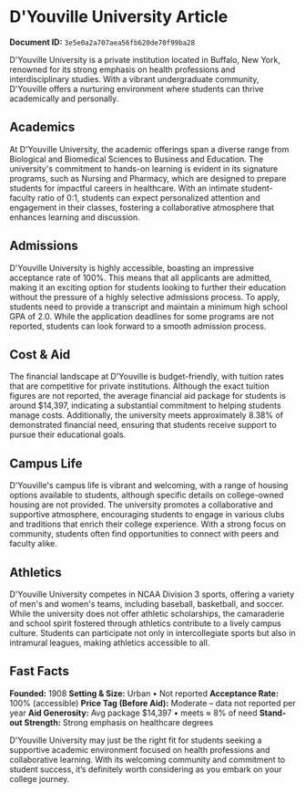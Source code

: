 # D'Youville University Article

**Document ID:** `3e5e0a2a707aea56fb620de70f99ba28`

D'Youville University is a private institution located in Buffalo, New York, renowned for its strong emphasis on health professions and interdisciplinary studies. With a vibrant undergraduate community, D'Youville offers a nurturing environment where students can thrive academically and personally.

## Academics
At D'Youville University, the academic offerings span a diverse range from Biological and Biomedical Sciences to Business and Education. The university's commitment to hands-on learning is evident in its signature programs, such as Nursing and Pharmacy, which are designed to prepare students for impactful careers in healthcare. With an intimate student-faculty ratio of 0:1, students can expect personalized attention and engagement in their classes, fostering a collaborative atmosphere that enhances learning and discussion.

## Admissions
D'Youville University is highly accessible, boasting an impressive acceptance rate of 100%. This means that all applicants are admitted, making it an exciting option for students looking to further their education without the pressure of a highly selective admissions process. To apply, students need to provide a transcript and maintain a minimum high school GPA of 2.0. While the application deadlines for some programs are not reported, students can look forward to a smooth admission process.

## Cost & Aid
The financial landscape at D'Youville is budget-friendly, with tuition rates that are competitive for private institutions. Although the exact tuition figures are not reported, the average financial aid package for students is around $14,397, indicating a substantial commitment to helping students manage costs. Additionally, the university meets approximately 8.38% of demonstrated financial need, ensuring that students receive support to pursue their educational goals.

## Campus Life
D'Youville's campus life is vibrant and welcoming, with a range of housing options available to students, although specific details on college-owned housing are not provided. The university promotes a collaborative and supportive atmosphere, encouraging students to engage in various clubs and traditions that enrich their college experience. With a strong focus on community, students often find opportunities to connect with peers and faculty alike.

## Athletics
D'Youville University competes in NCAA Division 3 sports, offering a variety of men's and women's teams, including baseball, basketball, and soccer. While the university does not offer athletic scholarships, the camaraderie and school spirit fostered through athletics contribute to a lively campus culture. Students can participate not only in intercollegiate sports but also in intramural leagues, making athletics accessible to all.

## Fast Facts
**Founded:** 1908
**Setting & Size:** Urban • Not reported
**Acceptance Rate:** 100% (accessible)
**Price Tag (Before Aid):** Moderate – data not reported per year
**Aid Generosity:** Avg package $14,397 • meets ≈ 8% of need
**Stand-out Strength:** Strong emphasis on healthcare degrees

D'Youville University may just be the right fit for students seeking a supportive academic environment focused on health professions and collaborative learning. With its welcoming community and commitment to student success, it’s definitely worth considering as you embark on your college journey.
